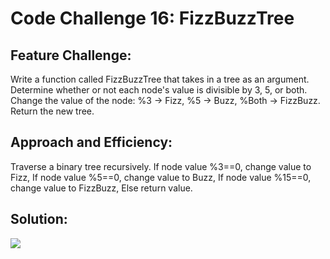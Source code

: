 # Code Challenge 16: FizzBuzzTree

## Feature Challenge:

Write a function called FizzBuzzTree that takes in a tree as an argument. Determine whether or not each node's value is divisible by 3, 5, or both. Change the value of the node: %3 -> Fizz, %5 -> Buzz, %Both -> FizzBuzz. Return the new tree. 

## Approach and Efficiency:

Traverse a binary tree recursively.
If node value %3==0, change value to Fizz,
If node value %5==0, change value to Buzz, 
If node value %15==0, change value to FizzBuzz, 
Else return value. 

## Solution: 

<img src="\assets/fizz_buzz_tree.jpg">